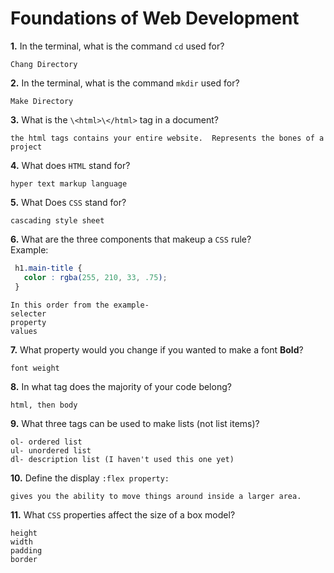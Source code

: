 # Foundations of Web Development

**1.** In the terminal, what is the command `cd` used for?
<!-- enter you answer in the space below -->
```
Chang Directory
```

**2.** In the terminal, what is the command `mkdir` used for?
<!-- enter you answer in the space below -->
```
Make Directory
```

**3.** What is the `\<html>\</html>` tag in a document?
<!-- enter you answer in the space below -->
```
the html tags contains your entire website.  Represents the bones of a project
```

**4.** What does `HTML` stand for?
<!-- enter you answer in the space below -->
```
hyper text markup language
```

**5.** What Does `CSS` stand for?
<!-- enter you answer in the space below -->
```
cascading style sheet
```

**6.** What are the three components that makeup a `CSS` rule? <br> Example:
```css
 h1.main-title {
   color : rgba(255, 210, 33, .75);
 }
```
<!-- enter you answer in the space below -->
```
In this order from the example-
selecter
property
values
```

**7.** What property would you change if you wanted to make a font **Bold**?
<!-- enter you answer in the space below -->
```
font weight
```

**8.** In what tag does the majority of your code belong?
<!-- enter you answer in the space below -->
```
html, then body
```

**9.** What three tags can be used to make lists (not list items)?
<!-- enter you answer in the space below -->
```
ol- ordered list
ul- unordered list
dl- description list (I haven't used this one yet)
```

**10.** Define the display `:flex property:`
<!-- enter you answer in the space below -->
```
gives you the ability to move things around inside a larger area.
```

**11.** What `CSS` properties affect the size of a box model?
<!-- enter you answer in the space below -->
```
height
width
padding
border
```